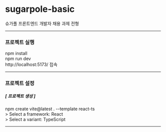# sugarpole-basic

슈가폴 프론트엔드 개발자 채용 과제 전형

---

### 프로젝트 실행

npm install  
npm run dev  
http://localhost:5173/ 접속

---

### 프로젝트 설정

##### [ 프로젝트 생성 ]

npm create vite@latest . --template react-ts  
\> Select a framework: React  
\> Select a variant: TypeScript

---
